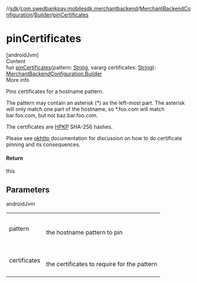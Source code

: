 //[sdk](../../../../index.md)/[com.swedbankpay.mobilesdk.merchantbackend](../../index.md)/[MerchantBackendConfiguration](../index.md)/[Builder](index.md)/[pinCertificates](pin-certificates.md)



# pinCertificates  
[androidJvm]  
Content  
fun [pinCertificates](pin-certificates.md)(pattern: [String](https://kotlinlang.org/api/latest/jvm/stdlib/kotlin/-string/index.html), vararg certificates: [String](https://kotlinlang.org/api/latest/jvm/stdlib/kotlin/-string/index.html)): [MerchantBackendConfiguration.Builder](index.md)  
More info  


Pins certificates for a hostname pattern.



The pattern may contain an asterisk (*) as the left-most part. The asterisk will only match one part of the hostname, so *.foo.com will match bar.foo.com, but not baz.bar.foo.com.



The certificates are [HPKP](https://tools.ietf.org/html/rfc7469) SHA-256 hashes.



Please see [okhttp](https://square.github.io/okhttp/3.x/okhttp/okhttp3/CertificatePinner.html) documentation for discussion on how to do certificate pinning and its consequences.



#### Return  


this



## Parameters  
  
androidJvm  
  
| | |
|---|---|
| <a name="com.swedbankpay.mobilesdk.merchantbackend/MerchantBackendConfiguration.Builder/pinCertificates/#kotlin.String#kotlin.Array[kotlin.String]/PointingToDeclaration/"></a>pattern| <a name="com.swedbankpay.mobilesdk.merchantbackend/MerchantBackendConfiguration.Builder/pinCertificates/#kotlin.String#kotlin.Array[kotlin.String]/PointingToDeclaration/"></a><br><br>the hostname pattern to pin<br><br>|
| <a name="com.swedbankpay.mobilesdk.merchantbackend/MerchantBackendConfiguration.Builder/pinCertificates/#kotlin.String#kotlin.Array[kotlin.String]/PointingToDeclaration/"></a>certificates| <a name="com.swedbankpay.mobilesdk.merchantbackend/MerchantBackendConfiguration.Builder/pinCertificates/#kotlin.String#kotlin.Array[kotlin.String]/PointingToDeclaration/"></a><br><br>the certificates to require for the pattern<br><br>|
  
  



